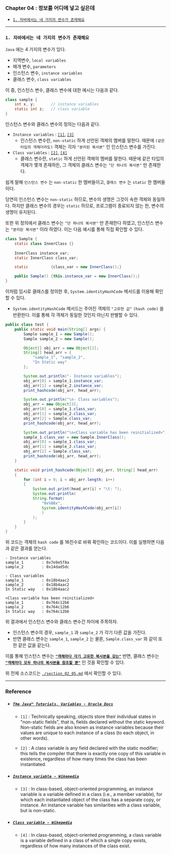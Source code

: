 
### Chapter 04 : 정보를 어디에 넣고 싶은데
- [`1. 자바에서는 네 가지의 변수가 존재해요`](#1-자바에서는-네-가지의-변수가-존재해요)

---

### `1. 자바에서는 네 가지의 변수가 존재해요`

`Java` 에는 4 가지의 변수가 있다.

- 지역변수, `local variables`
- 매개 변수, `parameters`
- 인스턴스 변수, `instance variables`
- 클래스 변수, `class variables`

이 중, 인스턴스 변수, 클래스 변수에 대한 예시는 다음과 같다.

```java
class sample {
    int x, y;       // instance variables
    static int z;   // class variable
}
```

인스턴스 변수와 클래스 변수의 정의는 다음과 같다.

- `Instance variables` : [`[1]`](#the-java™-tutorials-variables---oracle-docs), [`[3]`](#instance-variable---wikepedia)
    - 인스턴스 변수란, `non-static` 하게 선언된 객체의 멤버를 말한다. 때문에 `(같은 타입의 객체더라도)` 객체는 각자 `"분리된 복사본"` 인 인스턴스 변수를 가진다.
- `Class variables` : [`[2]`](#the-java™-tutorials-variables---oracle-docs), [`[4]`](#class-variable---wikepedia)
    - 클래스 변수란, `static` 하게 선언된 객체의 멤버를 말한다. 때문에 같은 타입의 객체가 몇개 존재하든, 그 객체의 클래스 변수는 `"단 하나의 복사본"` 만 존재한다.

쉽게 말해 `인스턴스 변수` 는 `non-static` 한 멤버들이고, `클래스 변수` 는 `static` 한 멤버들이다.

당연히 인스턴스 변수는 `non-static` 하므로, 변수의 생명은 그것이 속한 객체와 동일하다. 하지만 클래스 변수의 경우는 `static` 하므로, 프로그램이 종료되지 않는 한, 변수의 생명이 유지된다.

또한 위 정의에서 클래스 변수는 `"단 하나의 복사본"` 만 존재한다 하였고, 인스턴스 변수는 `"분리된 복사본"` 이라 하였다. 이는 다음 예시를 통해 직접 확인할 수 있다.

```java
class Sample {
    static class InnerClass {}
    
    InnerClass instance_var;
    static InnerClass class_var;

    static          {class_var = new InnerClass();}

    public Sample() {this.instance_var = new InnerClass();}
}
```

이처럼 임시로 클래스를 정의한 후, `System.identityHashCode` 메서드를 이용해 확인할 수 있다.
- `System.identityHashCode` 메서드는 주어진 객체의 `"고유한 값"` `(hash code)` 을 반환한다. 이를 통해 각 객체가 동일한 것인지 아닌지 판별할 수 있다.

```java
public class test {
    public static void main(String[] args) {
        Sample sample_1 = new Sample();
        Sample sample_2 = new Sample();

        Object[] obj_arr = new Object[2];
        String[] head_arr = {
            "sample_1", "sample_2", 
            "In Static way"
        };

        System.out.println("- Instance variables");
        obj_arr[0] = sample_1.instance_var;
        obj_arr[1] = sample_2.instance_var;
        print_hashcode(obj_arr, head_arr);

        System.out.println("\n- Class variables");
        obj_arr = new Object[3];
        obj_arr[0] = sample_1.class_var;
        obj_arr[1] = sample_2.class_var;
        obj_arr[2] = Sample.class_var;
        print_hashcode(obj_arr, head_arr);

        System.out.println("\n<Class variable has been reinitialized>");
        sample_1.class_var = new Sample.InnerClass();
        obj_arr[0] = sample_1.class_var;
        obj_arr[1] = sample_2.class_var;
        obj_arr[2] = Sample.class_var;
        print_hashcode(obj_arr, head_arr);
    }

    static void print_hashcode(Object[] obj_arr, String[] head_arr)
    {
        for (int i = 0; i < obj_arr.length; i++)
        {
            System.out.print(head_arr[i] + "\t: ");
            System.out.println(
            String.format(
                "0x%08x", 
                System.identityHashCode(obj_arr[i])
                )
            );
        }
    }
}
```

위 코드는 객체의 `hash code` 를 16진수로 바꿔 확인하는 코드이다. 이를 실행하면 다음과 같은 결과를 얻는다.

```
- Instance variables
sample_1        : 0x7e9e5f8a
sample_2        : 0x14dad5dc

- Class variables
sample_1        : 0x18b4aac2
sample_2        : 0x18b4aac2
In Static way   : 0x18b4aac2

<Class variable has been reinitialized>
sample_1        : 0x764c12b6
sample_2        : 0x764c12b6
In Static way   : 0x764c12b6
```

위 결과에서 인스턴스 변수와 클래스 변수간 차이에 주목하자.
- 인스턴스 변수의 경우, `sample_1` 과 `sample_2` 가 각기 다른 값을 가진다.
- 반면 클래스 변수는 `sample_1`, `sample_2` 는 물론, `Sample.class_var` 와 같이  또한 같은 값을 같는다.

이를 통해 인스턴스 변수는 <ins>**`"객체마다 각기 고유한 복사본을 갖는"`**</ins> 반면, 클래스 변수는 <ins>**`"객체마다 모두 하나의 복사본을 참조할 뿐"`**</ins> 인 것을 확인할 수 있다.

위 전체 소스코드는 [`./section_02_05.md`](./section_02_05.md) 에서 확인할 수 있다.

---

### Reference

- ##### [`The Java™ Tutorials, Variables - Oracle Docs`](https://web.archive.org/web/20141023153904/http://docs.oracle.com/javase/tutorial/java/nutsandbolts/variables.html)
    - `[1]` : Technically speaking, objects store their individual states in "non-static fields", that is, fields declared without the static keyword. Non-static fields are also known as instance variables because their values are unique to each instance of a class (to each object, in other words).

    - `[2]` : A class variable is any field declared with the static modifier; this tells the compiler that there is exactly one copy of this variable in existence, regardless of how many times the class has been instantiated.

- ##### [`Instance variable - Wikepedia`](https://en.wikipedia.org/wiki/Instance_variable)
    - `[3]` : In class-based, object-oriented programming, an instance variable is a variable defined in a class (i.e., a member variable), for which each instantiated object of the class has a separate copy, or instance. An instance variable has similarities with a class variable, but is non-static.

- ##### [`Class variable - Wikepedia`](https://en.wikipedia.org/wiki/Class_variable)
    - `[4]` : In class-based, object-oriented programming, a class variable is a variable defined in a class of which a single copy exists, regardless of how many instances of the class exist.
